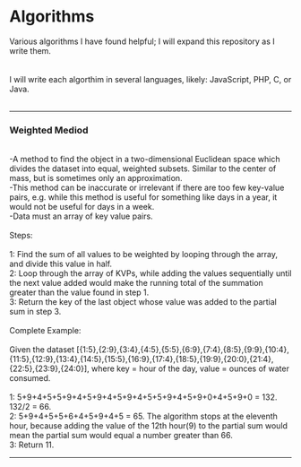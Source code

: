 # Algorithms
Various algorithms I have found helpful; I will expand this repository as I write them.  
<br /><br />
I will write each algorthim in several languages, likely: JavaScript, PHP, C, or Java. 
<br /><br />
<hr>
<h3>Weighted Mediod</h3>
<br />
-A method to find the object in a two-dimensional Euclidean space which divides the dataset into equal, weighted subsets. Similar to the center of mass, but is sometimes only an approximation. 
<br />
-This method can be inaccurate or irrelevant if there are too few key-value pairs, e.g. while this method is useful for something like days in a year, it would not be useful for days in a week. 
<br />
-Data must an array of key value pairs.
<br /><br />
Steps:
<br /><br />
1: Find the sum of all values to be weighted by looping through the array, and divide this value in half.
<br />
2: Loop through the array of KVPs, while adding the values sequentially until the next value added would make the running total of the summation greater than the value found in step 1. 
<br />
3: Return the key of the last object whose value was added to the partial sum in step 3. 
<br /><br />
Complete Example:
<br /><br />
Given the dataset [{1:5},{2:9},{3:4},{4:5},{5:5},{6:9},{7:4},{8:5},{9:9},{10:4},{11:5},{12:9},{13:4},{14:5},{15:5},{16:9},{17:4},{18:5},{19:9},{20:0},{21:4},{22:5},{23:9},{24:0}], where key = hour of the day, value = ounces of water consumed.
<br /><br />
1: 5+9+4+5+5+9+4+5+9+4+5+9+4+5+5+9+4+5+9+0+4+5+9+0 = 132. 132/2 = 66. 
<br />
2: 5+9+4+5+5+6+4+5+9+4+5 = 65. The algorithm stops at the eleventh hour, because adding the value of the 12th hour(9) to the partial sum would mean the partial sum would equal a number greater than 66.
<br />
3: Return 11. 
<br />
<hr>

